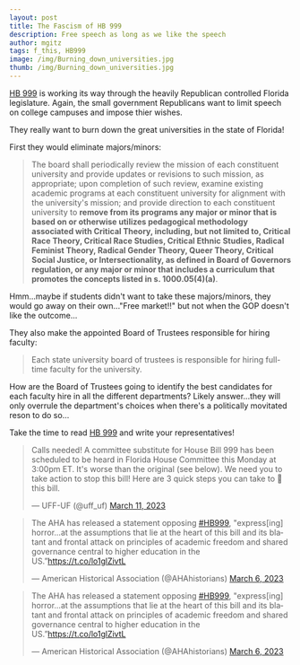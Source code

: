 ```yaml
---
layout: post
title: The Fascism of HB 999
description: Free speech as long as we like the speech
author: mgitz
tags: f_this, HB999
image: /img/Burning_down_universities.jpg
thumb: /img/Burning_down_universities.jpg
---
```


[HB 999](https://www.myfloridahouse.gov/Sections/Documents/loaddoc.aspx?PublicationType=Committees&CommitteeId=3247&Session=2023&DocumentType=Proposed%20Committee%20Substitutes%20(PCSs)&FileName=PCS%20for%20HB%20999.pdf) is working its way through the heavily Republican controlled Florida legislature. Again, the small government Republicans want to limit speech on college campuses and impose thier wishes.

They really want to burn down the great universities in the state of Florida!

First they would eliminate majors/minors:

> The board shall periodically review the mission of each constituent university and provide updates or revisions to such mission, as appropriate; upon completion of such review, examine existing academic programs at each constituent university for alignment with the university's mission; and provide direction to each constituent university to **remove from its programs any major or minor that is based on or otherwise utilizes pedagogical methodology associated with Critical Theory, including, but not limited to, Critical Race Theory, Critical Race Studies, Critical Ethnic Studies, Radical Feminist Theory, Radical Gender Theory, Queer Theory, Critical Social Justice, or Intersectionality, as defined in Board of Governors regulation, or any major or minor that includes a curriculum that promotes the concepts listed in s. 1000.05(4)(a)**.

Hmm...maybe if students didn't want to take these majors/minors, they would go away on their own..."Free market!!" but not when the GOP doesn't like the outcome...

They also make the appointed Board of Trustees responsible for hiring faculty:

> Each state university board of trustees is responsible for hiring full-time faculty for the university.

How are the Board of Trustees going to identify the best candidates for each faculty hire in all the different departments? Likely answer...they will only overrule the department's choices when there's a politically movitated reson to do so...

Take the time to read [HB 999](https://www.myfloridahouse.gov/Sections/Documents/loaddoc.aspx?PublicationType=Committees&CommitteeId=3247&Session=2023&DocumentType=Proposed%20Committee%20Substitutes%20(PCSs)&FileName=PCS%20for%20HB%20999.pdf) and write your representatives! 

<blockquote class="twitter-tweet"><p lang="en" dir="ltr">Calls needed! A committee substitute for House Bill 999 has been scheduled to be heard in Florida House Committee this Monday at 3:00pm ET. It&#39;s worse than the original (see below). We need you to take action to stop this bill! Here are 3 quick steps you can take to 🛑 this bill.</p>&mdash; UFF-UF (@uff_uf) <a href="https://twitter.com/uff_uf/status/1634544748873515008?ref_src=twsrc%5Etfw">March 11, 2023</a></blockquote> <script async src="https://platform.twitter.com/widgets.js" charset="utf-8"></script> 


<blockquote class="twitter-tweet"><p lang="en" dir="ltr">The AHA has released a statement opposing <a href="https://twitter.com/hashtag/HB999?src=hash&amp;ref_src=twsrc%5Etfw">#HB999</a>, &quot;express[ing] horror...at the assumptions that lie at the heart of this bill and its blatant and frontal attack on principles of academic freedom and shared governance central to higher education in the US.”<a href="https://t.co/lo1glZivtL">https://t.co/lo1glZivtL</a></p>&mdash; American Historical Association (@AHAhistorians) <a href="https://twitter.com/AHAhistorians/status/1632757990783631363?ref_src=twsrc%5Etfw">March 6, 2023</a></blockquote> <script async src="https://platform.twitter.com/widgets.js" charset="utf-8"></script> 

<blockquote class="twitter-tweet"><p lang="en" dir="ltr">The AHA has released a statement opposing <a href="https://twitter.com/hashtag/HB999?src=hash&amp;ref_src=twsrc%5Etfw">#HB999</a>, &quot;express[ing] horror...at the assumptions that lie at the heart of this bill and its blatant and frontal attack on principles of academic freedom and shared governance central to higher education in the US.”<a href="https://t.co/lo1glZivtL">https://t.co/lo1glZivtL</a></p>&mdash; American Historical Association (@AHAhistorians) <a href="https://twitter.com/AHAhistorians/status/1632757990783631363?ref_src=twsrc%5Etfw">March 6, 2023</a></blockquote> <script async src="https://platform.twitter.com/widgets.js" charset="utf-8"></script> 

